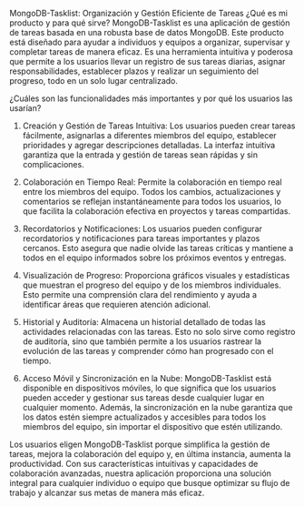 MongoDB-Tasklist: Organización y Gestión Eficiente de Tareas
¿Qué es mi producto y para qué sirve?
MongoDB-Tasklist es una aplicación de gestión de tareas basada en una robusta base de datos MongoDB. Este producto está diseñado para ayudar a individuos y equipos a organizar, supervisar y completar tareas de manera eficaz. Es una herramienta intuitiva y poderosa que permite a los usuarios llevar un registro de sus tareas diarias, asignar responsabilidades, establecer plazos y realizar un seguimiento del progreso, todo en un solo lugar centralizado.

¿Cuáles son las funcionalidades más importantes y por qué los usuarios las usarían?
1. Creación y Gestión de Tareas Intuitiva:
Los usuarios pueden crear tareas fácilmente, asignarlas a diferentes miembros del equipo, establecer prioridades y agregar descripciones detalladas. La interfaz intuitiva garantiza que la entrada y gestión de tareas sean rápidas y sin complicaciones.

2. Colaboración en Tiempo Real:
Permite la colaboración en tiempo real entre los miembros del equipo. Todos los cambios, actualizaciones y comentarios se reflejan instantáneamente para todos los usuarios, lo que facilita la colaboración efectiva en proyectos y tareas compartidas.

3. Recordatorios y Notificaciones:
Los usuarios pueden configurar recordatorios y notificaciones para tareas importantes y plazos cercanos. Esto asegura que nadie olvide las tareas críticas y mantiene a todos en el equipo informados sobre los próximos eventos y entregas.

4. Visualización de Progreso:
Proporciona gráficos visuales y estadísticas que muestran el progreso del equipo y de los miembros individuales. Esto permite una comprensión clara del rendimiento y ayuda a identificar áreas que requieren atención adicional.

5. Historial y Auditoría:
Almacena un historial detallado de todas las actividades relacionadas con las tareas. Esto no solo sirve como registro de auditoría, sino que también permite a los usuarios rastrear la evolución de las tareas y comprender cómo han progresado con el tiempo.

6. Acceso Móvil y Sincronización en la Nube:
MongoDB-Tasklist está disponible en dispositivos móviles, lo que significa que los usuarios pueden acceder y gestionar sus tareas desde cualquier lugar en cualquier momento. Además, la sincronización en la nube garantiza que los datos estén siempre actualizados y accesibles para todos los miembros del equipo, sin importar el dispositivo que estén utilizando.

Los usuarios eligen MongoDB-Tasklist porque simplifica la gestión de tareas, mejora la colaboración del equipo y, en última instancia, aumenta la productividad. Con sus características intuitivas y capacidades de colaboración avanzadas, nuestra aplicación proporciona una solución integral para cualquier individuo o equipo que busque optimizar su flujo de trabajo y alcanzar sus metas de manera más eficaz.
